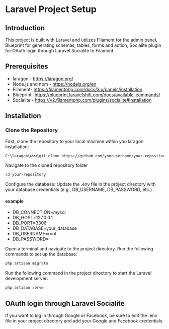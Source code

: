 # Laravel Project Setup

## Introduction

This project is built with Laravel and utilizes Filament for the admin panel, Blueprint for generating schemas, tables, forms and action, Socialite plugin for OAuth login through Laravel Socialite to Filament.

## Prerequisites

- laragon - https://laragon.org/
- Node.js and npm - https://nodejs.org/en
- Filament- https://filamentphp.com/docs/3.x/panels/installation
- Blueprint- https://blueprint.laravelshift.com/docs/available-commands/
- Socialite - https://v2.filamentphp.com/plugins/socialite#installation

## Installation

### Clone the Repository

First, clone the repository to your local machine within you laragon installation:

```bash
C:\laragon\www\git clone https://github.com/yourusername/your-repository.git
```
Navigate to the cloned repository folder

```bash
cd your-repository
```

Configure the database: Update the .env file in the project directory with your database credentials (e.g., DB_USERNAME, DB_PASSWORD, etc.)
#### example
- DB_CONNECTION=mysql
- DB_HOST=127.0.0.1
- DB_PORT=3306
- DB_DATABASE=your_database
- DB_USERNAME=root
- DB_PASSWORD=


Open a terminal and navigate to the project directory. Run the following commands to set up the database:
```bash
php artisan migrate
```
Run the following command in the project directory to start the Laravel development server:

```bash
php artisan serve
```
## OAuth login through Laravel Socialite

If you want to log in through Google or Facebook, be sure to edit the .env file in your project directory and add your Google and Facebook credentials.














 
